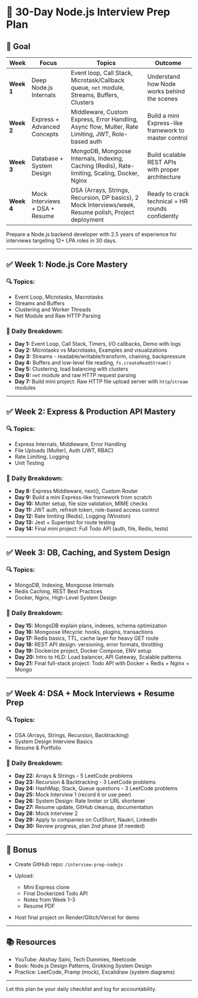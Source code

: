 # 📅 30-Day Node.js Interview Prep Plan

## 🎯 Goal
| Week       | Focus                          | Topics                                                                                                 | Outcome                                               |
| ---------- | ------------------------------ | ------------------------------------------------------------------------------------------------------ | ----------------------------------------------------- |
| **Week 1** | Deep Node.js Internals         | Event loop, Call Stack, Microtask/Callback queue, `net` module, Streams, Buffers, Clusters             | Understand how Node works behind the scenes           |
| **Week 2** | Express + Advanced Concepts    | Middleware, Custom Express, Error Handling, Async flow, Multer, Rate Limiting, JWT, Role-based auth    | Build a mini Express-like framework to master control |
| **Week 3** | Database + System Design       | MongoDB, Mongoose Internals, Indexing, Caching (Redis), Rate-limiting, Scaling, Docker, Nginx          | Build scalable REST APIs with proper architecture     |
| **Week 4** | Mock Interviews + DSA + Resume | DSA (Arrays, Strings, Recursion, DP basics), 2 Mock Interviews/week, Resume polish, Project deployment | Ready to crack technical + HR rounds confidently      |


Prepare a Node.js backend developer with 2.5 years of experience for interviews targeting 12+ LPA roles in 30 days.

---

## ✅ Week 1: Node.js Core Mastery

### 🔍 Topics:

* Event Loop, Microtasks, Macrotasks
* Streams and Buffers
* Clustering and Worker Threads
* Net Module and Raw HTTP Parsing

### 📆 Daily Breakdown:

* **Day 1:** Event Loop, Call Stack, Timers, I/O callbacks, Demo with logs
* **Day 2:** Microtasks vs Macrotasks, Examples and visualizations
* **Day 3:** Streams - readable/writable/transform, chaining, backpressure
* **Day 4:** Buffers and low-level file reading, `fs.createReadStream()`
* **Day 5:** Clustering, load balancing with clusters
* **Day 6:** `net` module and raw HTTP request parsing
* **Day 7:** Build mini project: Raw HTTP file upload server with `http`/`stream` modules

---

## ✅ Week 2: Express & Production API Mastery

### 🔍 Topics:

* Express Internals, Middleware, Error Handling
* File Uploads (Multer), Auth (JWT, RBAC)
* Rate Limiting, Logging
* Unit Testing

### 📆 Daily Breakdown:

* **Day 8:** Express Middleware, next(), Custom Router
* **Day 9:** Build a mini Express-like framework from scratch
* **Day 10:** Multer setup, file size validation, MIME checks
* **Day 11:** JWT auth, refresh token, role-based access control
* **Day 12:** Rate limiting (Redis), Logging (Winston)
* **Day 13:** Jest + Supertest for route testing
* **Day 14:** Final mini project: Full Todo API (auth, file, Redis, tests)

---

## ✅ Week 3: DB, Caching, and System Design

### 🔍 Topics:

* MongoDB, Indexing, Mongoose Internals
* Redis Caching, REST Best Practices
* Docker, Nginx, High-Level System Design

### 📆 Daily Breakdown:

* **Day 15:** MongoDB explain plans, indexes, schema optimization
* **Day 16:** Mongoose lifecycle: hooks, plugins, transactions
* **Day 17:** Redis basics, TTL, cache layer for heavy GET route
* **Day 18:** REST API design: versioning, error formats, throttling
* **Day 19:** Dockerize project, Docker Compose, ENV setup
* **Day 20:** Intro to HLD: Load balancer, API Gateway, Scalable patterns
* **Day 21:** Final full-stack project: Todo API with Docker + Redis + Nginx + Mongo

---

## ✅ Week 4: DSA + Mock Interviews + Resume Prep

### 🔍 Topics:

* DSA (Arrays, Strings, Recursion, Backtracking)
* System Design Interview Basics
* Resume & Portfolio

### 📆 Daily Breakdown:

* **Day 22:** Arrays & Strings - 5 LeetCode problems
* **Day 23:** Recursion & Backtracking - 3 LeetCode problems
* **Day 24:** HashMap, Stack, Queue questions - 3 LeetCode problems
* **Day 25:** Mock Interview 1 (record it or use peer)
* **Day 26:** System Design: Rate limiter or URL shortener
* **Day 27:** Resume update, GitHub cleanup, documentation
* **Day 28:** Mock Interview 2
* **Day 29:** Apply to companies on CutShort, Naukri, LinkedIn
* **Day 30:** Review progress, plan 2nd phase (if needed)

---

## 📁 Bonus

* Create GitHub repo: `/interview-prep-nodejs`
* Upload:

  * Mini Express clone
  * Final Dockerized Todo API
  * Notes from Week 1–3
  * Resume PDF
* Host final project on Render/Glitch/Vercel for demo

---

## 📚 Resources

* YouTube: Akshay Saini, Tech Dummies, Neetcode
* Book: Node.js Design Patterns, Grokking System Design
* Practice: LeetCode, Pramp (mock), Excalidraw (system diagrams)

---

Let this plan be your daily checklist and log for accountability.
